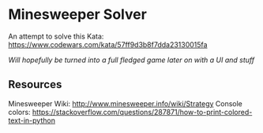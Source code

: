# Minesweeper Solver
An attempt to solve this Kata: https://www.codewars.com/kata/57ff9d3b8f7dda23130015fa

*Will hopefully be turned into a full fledged game later on with a UI and stuff*

## Resources
Minesweeper Wiki: http://www.minesweeper.info/wiki/Strategy
Console colors: https://stackoverflow.com/questions/287871/how-to-print-colored-text-in-python

